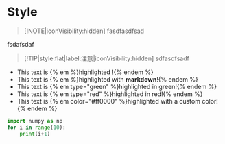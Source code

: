 # Style

> [!NOTE|iconVisibility:hidden]
> fasdfasdfsad

fsdafsdaf

> [!TIP|style:flat|label:注意|iconVisibility:hidden]
> sdfasdfsadf

- This text is {% em %}highlighted !{% endem %}
- This text is {% em %}highlighted with **markdown**!{% endem %}
- This text is {% em type="green" %}highlighted in green!{% endem %}
- This text is {% em type="red" %}highlighted in red!{% endem %}
- This text is {% em color="#ff0000" %}highlighted with a custom color!{% endem %}

```Python
import numpy as np
for i in range(10):
    print(i+1)
```
